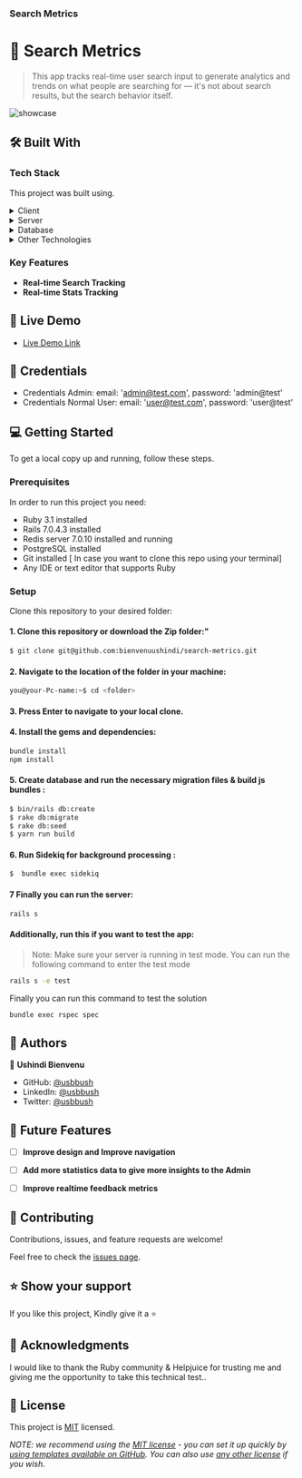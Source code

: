 <h3><b>Search Metrics</b></h3>

# 📖 Search Metrics <a name="about-project"></a>

> This app tracks real-time user search input to generate analytics and trends on what people are searching for — it's not about search results, but the search behavior itself.

![showcase]()


## 🛠 Built With <a name="built-with"></a>

### Tech Stack <a name="tech-stack"></a>

This project was built using.
<details>
  <summary>Client</summary>
  <ul>
    <li><a href="https://tailwindcss.com/">tailwind</a></li>
    <li><a href=https://www.w3schools.com/html/">HTML</a></li>
    <li><a href="https://developer.mozilla.org/en-US/docs/Web/CSS">CSS</a></li>
    <li><a href="https://stimulus.hotwired.dev/handbook/introduction">Stimulus</a></li>
  </ul>
</details>

<details>
  <summary>Server</summary>
  <ul>
    <li><a href="https://rubyonrails.org/">Ruby on Rails</a></li>
  </ul>
</details>

<details>
<summary>Database</summary>
  <ul>
    <li><a href="https://www.postgresql.org/">PostgreSQL</a></li>
  </ul>
</details>

<details>
<summary> Other Technologies </summary>
  <ul>
    <li><a href="https://github.com/sidekiq/sidekiq">Sidekiq</a></li>
    <li><a href="https://github.com/redis/redis">Redis</a></li>
  </ul>
</details>

<!-- Features -->

### Key Features <a name="key-features"></a>

- **Real-time Search Tracking**
- **Real-time Stats Tracking**

[//]: # (make the search box more efficient and handle thousands of requests per hour)

<!-- LIVE DEMO -->

## 🚀 Live Demo <a name="live-demo"></a>

- [Live Demo Link](https://sharingan.up.railway.app/)

## 🚀 Credentials <a name="live-demo"></a>
- Credentials Admin: email: 'admin@test.com', password: 'admin@test'
- Credentials Normal User: email: 'user@test.com', password: 'user@test'

<!-- ## 🚀 Video <a name="live-demo"></a> -->

<!-- - [Video Presentation](https://tranquil-harbor-59611-21b08c18da5e.herokuapp.com/) -->



<!-- GETTING STARTED -->

## 💻 Getting Started <a name="getting-started"></a>

To get a local copy up and running, follow these steps.

### Prerequisites

In order to run this project you need:

- Ruby 3.1 installed
- Rails 7.0.4.3 installed
- Redis server 7.0.10 installed and running 
- PostgreSQL installed
- Git installed [ In case you want to clone this repo using your terminal]
- Any IDE or text editor that supports Ruby

### Setup

Clone this repository to your desired folder:

#### 1. Clone this repository or download the Zip folder:"

```bash command
$ git clone git@github.com:bienvenuushindi/search-metrics.git
```

#### 2. Navigate to the location of the folder in your machine:

```bash command
you@your-Pc-name:~$ cd <folder>
```

#### 3. Press Enter to navigate to your local clone.

#### 4. Install the gems and dependencies:

```bash command
bundle install
npm install
```

#### 5. Create database and run the necessary migration files & build js bundles :

```bash command
$ bin/rails db:create
$ rake db:migrate
$ rake db:seed
$ yarn run build
```

#### 6. Run Sidekiq for background processing :

```bash command
$  bundle exec sidekiq 
```

#### 7 Finally you can run the server:

```bash command
rails s
```

#### Additionally, run this if you want to test the app:

> Note: Make sure your server is running in test mode. You can run the following command to enter the test mode
```bash command
rails s -e test
```
Finally you can run this command to test the solution
```bash command
bundle exec rspec spec
```


<!-- AUTHOR -->

## 👥 Authors <a name="authors"></a>

👤 **Ushindi Bienvenu**

- GitHub: [@usbbush](https://github.com/bienvenuushindi)
- LinkedIn: [@usbbush](https://www.linkedin.com/in/usbbush/)
- Twitter: [@usbbush](https://www.twitter.com/usbbush/)



<!-- FUTURE FEATURES -->

## 🔭 Future Features <a name="future-features"></a>

- [ ] **Improve design and Improve navigation**
- [ ] **Add more statistics data to give more insights to the Admin**
- [ ] **Improve realtime feedback metrics**



<!-- CONTRIBUTING -->

## 🤝 Contributing <a name="contributing"></a>

Contributions, issues, and feature requests are welcome!

Feel free to check the [issues page](../../issues/).



<!-- SUPPORT -->

## ⭐️ Show your support <a name="support"></a>

If you like this project, Kindly give it a ⭐



<!-- ACKNOWLEDGEMENTS -->

## 🙏 Acknowledgments <a name="acknowledgements"></a>

I would like to thank the Ruby community &
Helpjuice for trusting me and giving me the opportunity to take this technical test..



<!-- LICENSE -->

## 📝 License <a name="license"></a>

This project is [MIT](./LICENSE) licensed.

_NOTE: we recommend using the [MIT license](https://choosealicense.com/licenses/mit/) - you can set it up quickly
by [using templates available on GitHub](https://docs.github.com/en/communities/setting-up-your-project-for-healthy-contributions/adding-a-license-to-a-repository).
You can also use [any other license](https://choosealicense.com/licenses/) if you wish._



